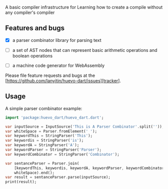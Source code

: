 A basic compiler infrastructure for Learning how to create a compile without any compiler's compiler

## Features and bugs

- [X] a parser combinator library for parsing text

- [ ] a set of AST nodes that can represent basic arithmetic operations and boolean operations

- [ ] a machine code generator for WebAssembly

Please file feature requests and bugs at the [https://github.com/lanyitin/huevo-dart/issues][tracker].

## Usage

A simple parser combinator example:

```dart
import 'package:huevo_dart/huevo_dart.dart';

var inputSource = InputSource('This is A Parser Combinator'.split(''));
var whiteSpace = Parser.fromElement(' ');
var keywordThis = StringParser('This');
var keywordis = StringParser('is');
var keywordA = StringParser('A');
var keywordParser = StringParser('Parser');
var keywordCombinator = StringParser('Combinator');

var sentanceParser = Parser.join(
    [keywordThis, keywordis, keywordA, keywordParser, keywordCombinator],
    whiteSpace).end();
var result = sentanceParser.parse(inputSource);
print(result);
```
